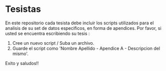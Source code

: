 # Tesistas

En este repositorio cada tesista debe incluir los scripts utilizados para el analisis de su set de datos especificos, en forma de apendices. Por favor, si usted se encuentra escribiendo su tesis :
1. Cree un nuevo script / Suba un archivo.
2. Guarde el script como 'Nombre Apellido - Apendice A - Descripcion del mismo'. 

Exito y saludos!!
